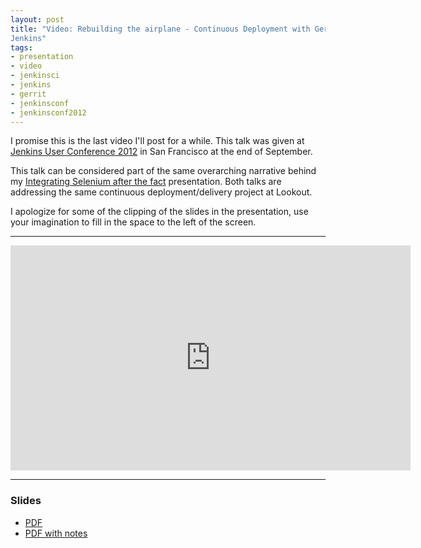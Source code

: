 ```yaml
---
layout: post
title: "Video: Rebuilding the airplane - Continuous Deployment with Gerrit and
Jenkins"
tags:
- presentation
- video
- jenkinsci
- jenkins
- gerrit
- jenkinsconf
- jenkinsconf2012
---
```



I promise this is the last video I'll post for a while. This talk was given at
[Jenkins User Conference
2012](http://www.cloudbees.com/jenkins-user-conference-2012-san-francisco.cb)
in San Francisco at the end of September.


This talk can be considered part of the same overarching narrative behind my
[Integrating Selenium after the
fact](/2012/10/08/selenium-meetup-video.html) presentation. Both talks are
addressing the same continuous deployment/delivery project at Lookout.


I apologize for some of the clipping of the slides in the presentation, use
your imagination to fill in the space to the left of the screen.

---

<center>
<iframe width="640" height="360"
src="https://www.youtube-nocookie.com/embed/BkLNK3V8iOo" frameborder="0"
allowfullscreen></iframe>
</center>

---

### Slides

* [PDF](http://strongspace.com/rtyler/public/rebuilding-at-10000m.pdf)
* [PDF with notes](http://strongspace.com/rtyler/public/rebuilding-at-10000m.notes.pdf)
